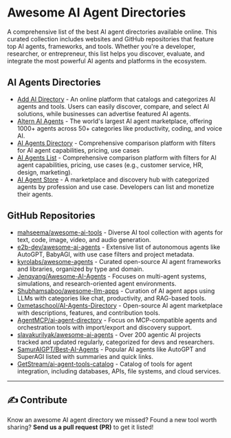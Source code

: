 # Awesome AI Agent Directories

A comprehensive  list of the best AI agent directories available online. This curated collection includes websites and GitHub repositories that feature top AI agents, frameworks, and tools. Whether you're a developer, researcher, or entrepreneur, this list helps you discover, evaluate, and integrate the most powerful AI agents and platforms in the ecosystem.

## AI Agents Directories
- [Add AI Directory](https://addaidirectory.com/) - An online platform that catalogs and categorizes AI agents and tools. Users can easily discover, compare, and select AI solutions, while businesses can advertise featured AI agents.
- [Altern AI Agents](https://altern.ai/ai-agents) - The world's largest AI agent marketplace, offering 1000+ agents across 50+ categories like productivity, coding, and voice AI. 
- [AI Agents Directory](https://aiagentsdirectory.com) - Comprehensive comparison platform with filters for AI agent capabilities, pricing, use cases
- [AI Agents List](https://aiagentslist.com) - Comprehensive comparison platform with filters for AI agent capabilities, pricing, use cases (e.g., customer service, HR, design, marketing).
- [AI Agent Store](https://aiagentstore.ai/) - A marketplace and discovery hub with categorized agents by profession and use case. Developers can list and monetize their agents.


## GitHub Repositories

- [mahseema/awesome-ai-tools](https://github.com/mahseema/awesome-ai-tools) - Diverse AI tool collection with agents for text, code, image, video, and audio generation.
- [e2b-dev/awesome-ai-agents](https://github.com/e2b-dev/awesome-ai-agents) - Extensive list of autonomous agents like AutoGPT, BabyAGI, with use case filters and project metadata.
- [kyrolabs/awesome-agents](https://github.com/kyrolabs/awesome-agents) - Curated open-source AI agent frameworks and libraries, organized by type and domain.
- [Jenqyang/Awesome-AI-Agents](https://github.com/Jenqyang/Awesome-AI-Agents) - Focuses on multi-agent systems, simulations, and research-oriented agent environments.
- [Shubhamsaboo/awesome-llm-apps](https://github.com/Shubhamsaboo/awesome-llm-apps) - Curation of AI agent apps using LLMs with categories like chat, productivity, and RAG-based tools.
- [0xmetaschool/AI-Agents-Directory](https://github.com/0xmetaschool/AI-Agents-Directory) - Open-source AI agent marketplace with descriptions, features, and contribution tools.
- [AgentMCP/ai-agent-directory](https://github.com/AgentMCP/ai-agent-directory) - Focus on MCP-compatible agents and orchestration tools with import/export and discovery support.
- [slavakurilyak/awesome-ai-agents](https://github.com/slavakurilyak/awesome-ai-agents) - Over 200 agentic AI projects tracked and updated regularly, categorized for devs and researchers.
- [SamurAIGPT/Best-AI-Agents](https://github.com/SamurAIGPT/Best-AI-Agents) - Popular AI agents like AutoGPT and SuperAGI listed with summaries and quick links.
- [GetStream/ai-agent-tools-catalog](https://github.com/GetStream/ai-agent-tools-catalog) - Catalog of tools for agent integration, including databases, APIs, file systems, and cloud services.



---

## ✍️ Contribute

Know an awesome AI agent directory we missed? Found a new tool worth sharing? **Send us a pull request (PR)** to get it listed!
